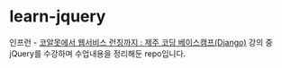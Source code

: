 # learn-jquery
인프런 - [코알못에서 웹서비스 런칭까지 : 제주 코딩 베이스캠프(Django)](https://www.inflearn.com/course/web_fullstack) 강의 중 jQuery를 수강하며 수업내용을 정리해둔 repo입니다.
